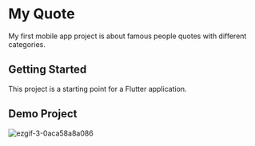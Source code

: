 # My Quote

My first mobile app project is about famous people quotes with different categories.

## Getting Started

This project is a starting point for a Flutter application.

## Demo Project

![ezgif-3-0aca58a8a086](https://user-images.githubusercontent.com/33568252/101950467-66f90c00-3c06-11eb-9982-4c29e24cd9da.gif)

